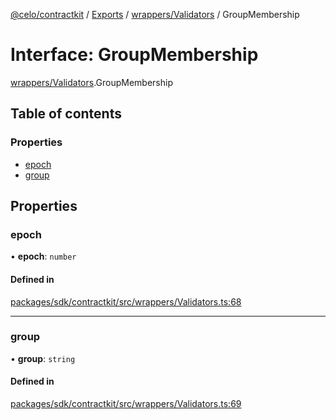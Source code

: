 [@celo/contractkit](../README.md) / [Exports](../modules.md) / [wrappers/Validators](../modules/wrappers_Validators.md) / GroupMembership

# Interface: GroupMembership

[wrappers/Validators](../modules/wrappers_Validators.md).GroupMembership

## Table of contents

### Properties

- [epoch](wrappers_Validators.GroupMembership.md#epoch)
- [group](wrappers_Validators.GroupMembership.md#group)

## Properties

### epoch

• **epoch**: `number`

#### Defined in

[packages/sdk/contractkit/src/wrappers/Validators.ts:68](https://github.com/celo-org/developer-tooling/blob/master/packages/sdk/contractkit/src/wrappers/Validators.ts#L68)

___

### group

• **group**: `string`

#### Defined in

[packages/sdk/contractkit/src/wrappers/Validators.ts:69](https://github.com/celo-org/developer-tooling/blob/master/packages/sdk/contractkit/src/wrappers/Validators.ts#L69)
